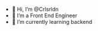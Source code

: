 - 👋 Hi, I’m @Crlsrldn
- 👀 I’m a Front End Engineer
- 🌱 I’m currently learning backend
<!--- 💞️ I’m looking to collaborate on
- 📫 How to reach me ...
--->
<!---
Crlsrldn/Crlsrldn is a ✨ special ✨ repository because its `README.md` (this file) appears on your GitHub profile.
You can click the Preview link to take a look at your changes.
--->
